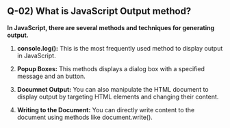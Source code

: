 ## Q-02) What is JavaScript Output method?

**In JavaScript, there are several methods and techniques for generating output.**

1. **console.log():** This is the most frequently used method to display output in JavaScript.

2. **Popup Boxes:** This methods displays a dialog box with a specified message and an button.

1. **Documnet Output:** You can also manipulate the HTML document to display output by targeting HTML elements and changing their content.

1. **Writing to the Document:** You can directly write content to the document using methods like document.write().